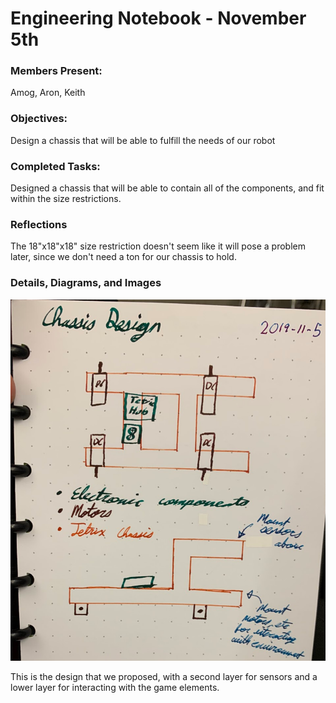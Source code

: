 # Engineering Notebook - November 5th
### Members Present:
Amog, Aron, Keith

### Objectives:
Design a chassis that will be able to fulfill the needs of our robot

### Completed Tasks:
Designed a chassis that will be able to contain all of the components, and fit within the size restrictions.

### Reflections
The 18"x18"x18" size restriction doesn't seem like it will pose a problem later, since we don't need a ton for our chassis to hold.

### Details, Diagrams, and Images
![Image of the chassis design concept](images/110501.png)

This is the design that we proposed, with a second layer for sensors and a lower layer for interacting with the game elements.